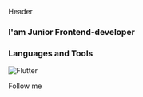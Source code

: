 Header

### I'am Junior Frontend-developer

### Languages and Tools

![Flutter](https://img.shields.io/badge/-Flutter-<informational>?style=for-the-badge&logo=Telegram)

Follow me
